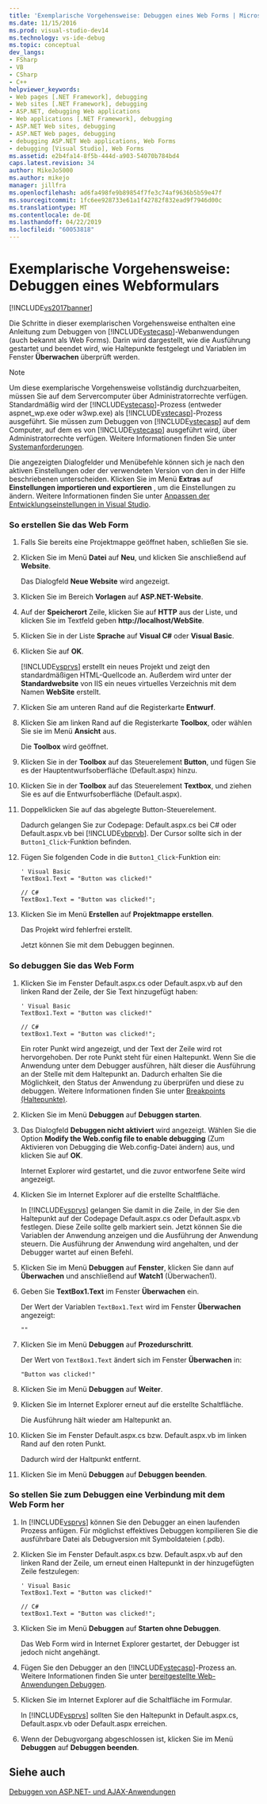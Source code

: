 ```yaml
---
title: 'Exemplarische Vorgehensweise: Debuggen eines Web Forms | Microsoft-Dokumentation'
ms.date: 11/15/2016
ms.prod: visual-studio-dev14
ms.technology: vs-ide-debug
ms.topic: conceptual
dev_langs:
- FSharp
- VB
- CSharp
- C++
helpviewer_keywords:
- Web pages [.NET Framework], debugging
- Web sites [.NET Framework], debugging
- ASP.NET, debugging Web applications
- Web applications [.NET Framework], debugging
- ASP.NET Web sites, debugging
- ASP.NET Web pages, debugging
- debugging ASP.NET Web applications, Web Forms
- debugging [Visual Studio], Web Forms
ms.assetid: e2b4fa14-8f5b-444d-a903-54070b784bd4
caps.latest.revision: 34
author: MikeJo5000
ms.author: mikejo
manager: jillfra
ms.openlocfilehash: ad6fa498fe9b89854f7fe3c74af9636b5b59e47f
ms.sourcegitcommit: 1fc6ee928733e61a1f42782f832ead9f7946d00c
ms.translationtype: MT
ms.contentlocale: de-DE
ms.lasthandoff: 04/22/2019
ms.locfileid: "60053818"
---
```

# <a name="walkthrough-debugging-a-web-form"></a>Exemplarische Vorgehensweise: Debuggen eines Webformulars
[!INCLUDE[vs2017banner](../includes/vs2017banner.md)]

Die Schritte in dieser exemplarischen Vorgehensweise enthalten eine Anleitung zum Debuggen von [!INCLUDE[vstecasp](../includes/vstecasp-md.md)]-Webanwendungen (auch bekannt als Web Forms). Darin wird dargestellt, wie die Ausführung gestartet und beendet wird, wie Haltepunkte festgelegt und Variablen im Fenster **Überwachen** überprüft werden.  
  
> [!NOTE]
>  Um diese exemplarische Vorgehensweise vollständig durchzuarbeiten, müssen Sie auf dem Servercomputer über Administratorrechte verfügen. Standardmäßig wird der [!INCLUDE[vstecasp](../includes/vstecasp-md.md)]-Prozess (entweder aspnet_wp.exe oder w3wp.exe) als [!INCLUDE[vstecasp](../includes/vstecasp-md.md)]-Prozess ausgeführt. Sie müssen zum Debuggen von [!INCLUDE[vstecasp](../includes/vstecasp-md.md)] auf dem Computer, auf dem es von [!INCLUDE[vstecasp](../includes/vstecasp-md.md)] ausgeführt wird, über Administratorrechte verfügen. Weitere Informationen finden Sie unter [Systemanforderungen](../debugger/aspnet-debugging-system-requirements.md).  
  
 Die angezeigten Dialogfelder und Menübefehle können sich je nach den aktiven Einstellungen oder der verwendeten Version von den in der Hilfe beschriebenen unterscheiden. Klicken Sie im Menü **Extras** auf **Einstellungen importieren und exportieren** , um die Einstellungen zu ändern. Weitere Informationen finden Sie unter [Anpassen der Entwicklungseinstellungen in Visual Studio](http://msdn.microsoft.com/22c4debb-4e31-47a8-8f19-16f328d7dcd3).  
  
### <a name="to-create-the-web-form"></a>So erstellen Sie das Web Form  
  
1. Falls Sie bereits eine Projektmappe geöffnet haben, schließen Sie sie.  
  
2. Klicken Sie im Menü **Datei** auf **Neu**, und klicken Sie anschließend auf **Website**.  
  
     Das Dialogfeld **Neue Website** wird angezeigt.  
  
3. Klicken Sie im Bereich **Vorlagen** auf **ASP.NET-Website**.  
  
4. Auf der **Speicherort** Zeile, klicken Sie auf **HTTP** aus der Liste, und klicken Sie im Textfeld geben **http://localhost/WebSite**.  
  
5. Klicken Sie in der Liste **Sprache** auf **Visual C#** oder **Visual Basic**.  
  
6. Klicken Sie auf **OK**.  
  
     [!INCLUDE[vsprvs](../includes/vsprvs-md.md)] erstellt ein neues Projekt und zeigt den standardmäßigen HTML-Quellcode an. Außerdem wird unter der **Standardwebsite** von IIS ein neues virtuelles Verzeichnis mit dem Namen **WebSite** erstellt.  
  
7. Klicken Sie am unteren Rand auf die Registerkarte **Entwurf**.  
  
8. Klicken Sie am linken Rand auf die Registerkarte **Toolbox**, oder wählen Sie sie im Menü **Ansicht** aus.  
  
     Die **Toolbox** wird geöffnet.  
  
9. Klicken Sie in der **Toolbox** auf das Steuerelement **Button**, und fügen Sie es der Hauptentwurfsoberfläche (Default.aspx) hinzu.  
  
10. Klicken Sie in der **Toolbox** auf das Steuerelement **Textbox**, und ziehen Sie es auf die Entwurfsoberfläche (Default.aspx).  
  
11. Doppelklicken Sie auf das abgelegte Button-Steuerelement.  
  
     Dadurch gelangen Sie zur Codepage: Default.aspx.cs bei C# oder Default.aspx.vb bei [!INCLUDE[vbprvb](../includes/vbprvb-md.md)]. Der Cursor sollte sich in der `Button1_Click`-Funktion befinden.  
  
12. Fügen Sie folgenden Code in die `Button1_Click`-Funktion ein:  
  
    ```  
    ' Visual Basic  
    TextBox1.Text = "Button was clicked!"  
  
    // C#  
    TextBox1.Text = "Button was clicked!";  
    ```  
  
13. Klicken Sie im Menü **Erstellen** auf **Projektmappe erstellen**.  
  
     Das Projekt wird fehlerfrei erstellt.  
  
     Jetzt können Sie mit dem Debuggen beginnen.  
  
### <a name="to-debug-the-web-form"></a>So debuggen Sie das Web Form  
  
1. Klicken Sie im Fenster Default.aspx.cs oder Default.aspx.vb auf den linken Rand der Zeile, der Sie Text hinzugefügt haben:  
  
    ```  
    ' Visual Basic  
    TextBox1.Text = "Button was clicked!"  
  
    // C#  
    textBox1.Text = "Button was clicked!";  
    ```  
  
     Ein roter Punkt wird angezeigt, und der Text der Zeile wird rot hervorgehoben. Der rote Punkt steht für einen Haltepunkt. Wenn Sie die Anwendung unter dem Debugger ausführen, hält dieser die Ausführung an der Stelle mit dem Haltepunkt an. Dadurch erhalten Sie die Möglichkeit, den Status der Anwendung zu überprüfen und diese zu debuggen. Weitere Informationen finden Sie unter [Breakpoints (Haltepunkte)](http://msdn.microsoft.com/fe4eedc1-71aa-4928-962f-0912c334d583).  
  
2. Klicken Sie im Menü **Debuggen** auf **Debuggen starten**.  
  
3. Das Dialogfeld **Debuggen nicht aktiviert** wird angezeigt. Wählen Sie die Option **Modify the Web.config file to enable debugging** (Zum Aktivieren von Debugging die Web.config-Datei ändern) aus, und klicken Sie auf **OK**.  
  
     Internet Explorer wird gestartet, und die zuvor entworfene Seite wird angezeigt.  
  
4. Klicken Sie im Internet Explorer auf die erstellte Schaltfläche.  
  
     In [!INCLUDE[vsprvs](../includes/vsprvs-md.md)] gelangen Sie damit in die Zeile, in der Sie den Haltepunkt auf der Codepage Default.aspx.cs oder Default.aspx.vb festlegen. Diese Zeile sollte gelb markiert sein. Jetzt können Sie die Variablen der Anwendung anzeigen und die Ausführung der Anwendung steuern. Die Ausführung der Anwendung wird angehalten, und der Debugger wartet auf einen Befehl.  
  
5. Klicken Sie im Menü **Debuggen** auf **Fenster**, klicken Sie dann auf **Überwachen** und anschließend auf **Watch1** (Überwachen1).  
  
6. Geben Sie **TextBox1.Text** im Fenster **Überwachen** ein.  
  
     Der Wert der Variablen `TextBox1.Text` wird im Fenster **Überwachen** angezeigt:  
  
    ```  
    ""  
    ```  
  
7. Klicken Sie im Menü **Debuggen** auf **Prozedurschritt**.  
  
     Der Wert von `TextBox1.Text` ändert sich im Fenster **Überwachen** in:  
  
    ```  
    "Button was clicked!"  
    ```  
  
8. Klicken Sie im Menü **Debuggen** auf **Weiter**.  
  
9. Klicken Sie im Internet Explorer erneut auf die erstellte Schaltfläche.  
  
     Die Ausführung hält wieder am Haltepunkt an.  
  
10. Klicken Sie im Fenster Default.aspx.cs bzw. Default.aspx.vb im linken Rand auf den roten Punkt.  
  
     Dadurch wird der Haltpunkt entfernt.  
  
11. Klicken Sie im Menü **Debuggen** auf **Debuggen beenden**.  
  
### <a name="to-attach-to-the-web-form-for-debugging"></a>So stellen Sie zum Debuggen eine Verbindung mit dem Web Form her  
  
1. In [!INCLUDE[vsprvs](../includes/vsprvs-md.md)] können Sie den Debugger an einen laufenden Prozess anfügen. Für möglichst effektives Debuggen kompilieren Sie die ausführbare Datei als Debugversion mit Symboldateien (.pdb).  
  
2. Klicken Sie im Fenster Default.aspx.cs bzw. Default.aspx.vb auf den linken Rand der Zeile, um erneut einen Haltepunkt in der hinzugefügten Zeile festzulegen:  
  
    ```  
    ' Visual Basic  
    TextBox1.Text = "Button was clicked!"  
  
    // C#  
    textBox1.Text = "Button was clicked!";  
    ```  
  
3. Klicken Sie im Menü **Debuggen** auf **Starten ohne Debuggen**.  
  
     Das Web Form wird in Internet Explorer gestartet, der Debugger ist jedoch nicht angehängt.  
  
4. Fügen Sie den Debugger an den [!INCLUDE[vstecasp](../includes/vstecasp-md.md)]-Prozess an. Weitere Informationen finden Sie unter [bereitgestellte Web-Anwendungen Debuggen](../debugger/debugging-deployed-web-applications.md).  
  
5. Klicken Sie im Internet Explorer auf die Schaltfläche im Formular.  
  
     In [!INCLUDE[vsprvs](../includes/vsprvs-md.md)] sollten Sie den Haltepunkt in Default.aspx.cs, Default.aspx.vb oder Default.aspx erreichen.  
  
6. Wenn der Debugvorgang abgeschlossen ist, klicken Sie im Menü **Debuggen** auf **Debuggen beenden**.  
  
## <a name="see-also"></a>Siehe auch  
 [Debuggen von ASP.NET- und AJAX-Anwendungen](../debugger/debugging-aspnet-and-ajax-applications.md)
